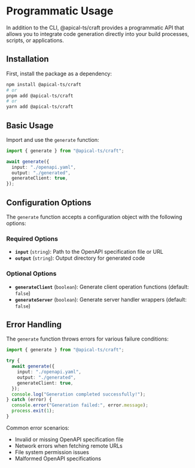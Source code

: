 # Programmatic Usage

In addition to the CLI, @apical-ts/craft provides a programmatic API that allows
you to integrate code generation directly into your build processes, scripts, or
applications.

## Installation

First, install the package as a dependency:

```bash
npm install @apical-ts/craft
# or
pnpm add @apical-ts/craft
# or
yarn add @apical-ts/craft
```

## Basic Usage

Import and use the `generate` function:

```typescript
import { generate } from "@apical-ts/craft";

await generate({
  input: "./openapi.yaml",
  output: "./generated",
  generateClient: true,
});
```

## Configuration Options

The `generate` function accepts a configuration object with the following
options:

### Required Options

- **`input`** (`string`): Path to the OpenAPI specification file or URL
- **`output`** (`string`): Output directory for generated code

### Optional Options

- **`generateClient`** (`boolean`): Generate client operation functions
  (default: `false`)
- **`generateServer`** (`boolean`): Generate server handler wrappers (default:
  `false`)

## Error Handling

The `generate` function throws errors for various failure conditions:

```typescript
import { generate } from "@apical-ts/craft";

try {
  await generate({
    input: "./openapi.yaml",
    output: "./generated",
    generateClient: true,
  });
  console.log("Generation completed successfully!");
} catch (error) {
  console.error("Generation failed:", error.message);
  process.exit(1);
}
```

Common error scenarios:

- Invalid or missing OpenAPI specification file
- Network errors when fetching remote URLs
- File system permission issues
- Malformed OpenAPI specifications
